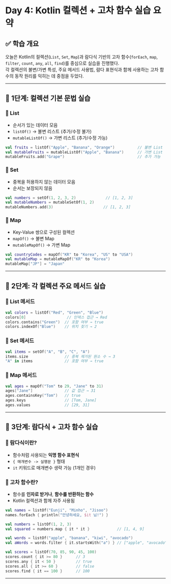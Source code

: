 # Day 4: Kotlin 컬렉션 + 고차 함수 실습 요약

## ✅ 학습 개요

오늘은 Kotlin의 컬렉션(`List`, `Set`, `Map`)과 람다식 기반의 고차 함수(`forEach`, `map`, `filter`, `count`, `any`, `all`, `find`)를 중심으로 실습을 진행했다.  
각 컬렉션의 불변/가변 특성, 주요 메서드 사용법, 람다 표현식과 함께 사용하는 고차 함수의 동작 원리를 익히는 데 중점을 두었다.

---

## 🧱 1단계: 컬렉션 기본 문법 실습

### 🔸 List
- 순서가 있는 데이터 모음
- `listOf()` → 불변 리스트 (추가/수정 불가)
- `mutableListOf()` → 가변 리스트 (추가/수정 가능)

```kotlin
val fruits = listOf("Apple", "Banana", "Orange")          // 불변 List
val mutableFruits = mutableListOf("Apple", "Banana")      // 가변 List
mutableFruits.add("Grape")                                // 추가 가능
```

### 🔸 Set
- 중복을 허용하지 않는 데이터 모음
- 순서는 보장되지 않음

```kotlin
val numbers = setOf(1, 2, 3, 2)             // [1, 2, 3]
val mutableNumbers = mutableSetOf(1, 2)
mutableNumbers.add(3)                      // [1, 2, 3]
```

### 🔸 Map
- Key-Value 쌍으로 구성된 컬렉션
- `mapOf()` → 불변 Map
- `mutableMapOf()` → 가변 Map

```kotlin
val countryCodes = mapOf("KR" to "Korea", "US" to "USA")
val mutableMap = mutableMapOf("KR" to "Korea")
mutableMap["JP"] = "Japan"
```

---

## 🧩 2단계: 각 컬렉션 주요 메서드 실습

### 🔸 List 메서드
```kotlin
val colors = listOf("Red", "Green", "Blue")
colors[0]                  // 인덱스 접근 → Red
colors.contains("Green")  // 포함 여부 → true
colors.indexOf("Blue")    // 위치 찾기 → 2
```

### 🔸 Set 메서드
```kotlin
val items = setOf("A", "B", "C", "A")
items.size                // 중복 제거된 원소 수 → 3
"A" in items              // 포함 여부 → true
```

### 🔸 Map 메서드
```kotlin
val ages = mapOf("Tom" to 29, "Jane" to 31)
ages["Jane"]              // 값 접근 → 31
ages.containsKey("Tom")   // true
ages.keys                 // [Tom, Jane]
ages.values               // [29, 31]
```

---

## 🔁 3단계: 람다식 + 고차 함수 실습

### 🔹 람다식이란?
- 함수처럼 사용되는 **익명 함수 표현식**
- `{ 매개변수 -> 실행문 }` 형태
- `it` 키워드로 매개변수 생략 가능 (1개인 경우)

### 🔹 고차 함수란?
- 함수를 **인자로 받거나**, **함수를 반환하는 함수**
- Kotlin 컬렉션과 함께 자주 사용됨

```kotlin
val names = listOf("Eunji", "Minho", "Jisoo")
names.forEach { println("안녕하세요, $it 님!") }

val numbers = listOf(1, 2, 3)
val squared = numbers.map { it * it }            // [1, 4, 9]

val words = listOf("apple", "banana", "kiwi", "avocado")
val aWords = words.filter { it.startsWith("a") } // ["apple", "avocado"]

val scores = listOf(70, 85, 90, 45, 100)
scores.count { it >= 80 }      // 3
scores.any { it < 50 }         // true
scores.all { it >= 60 }        // false
scores.find { it == 100 }      // 100
```

---
